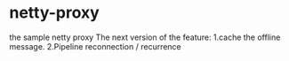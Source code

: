 # netty-proxy
the sample netty proxy
The next version of the feature:
1.cache the offline message.
2.Pipeline reconnection / recurrence
